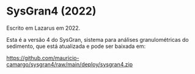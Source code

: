 # SysGran4 (2022) 

Escrito em Lazarus em 2022.

Esta é a versão 4 do SysGran, sistema para análises granulométricas do sedimento, que está atualizada e pode ser baixada em:


https://github.com/mauricio-camargo/sysgran4/raw/main/deploy/sysgran4.zip
